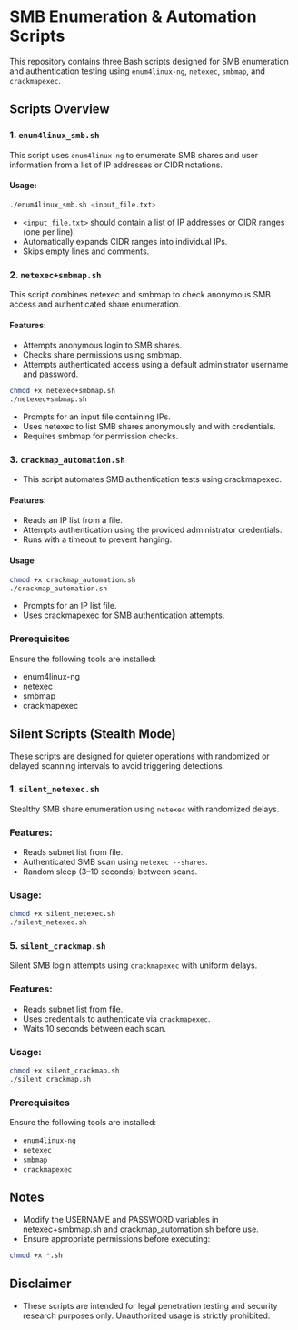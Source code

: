 # SMB Enumeration & Automation Scripts

This repository contains three Bash scripts designed for SMB enumeration and authentication testing using `enum4linux-ng`, `netexec`, `smbmap`, and `crackmapexec`.

## Scripts Overview

### 1. `enum4linux_smb.sh`
This script uses `enum4linux-ng` to enumerate SMB shares and user information from a list of IP addresses or CIDR notations.

#### Usage:

```bash
./enum4linux_smb.sh <input_file.txt>
```

- `<input_file.txt>` should contain a list of IP addresses or CIDR ranges (one per line).
- Automatically expands CIDR ranges into individual IPs.
- Skips empty lines and comments.

### 2. `netexec+smbmap.sh`
This script combines netexec and smbmap to check anonymous SMB access and authenticated share enumeration.

#### Features:
- Attempts anonymous login to SMB shares.
- Checks share permissions using smbmap.
- Attempts authenticated access using a default administrator username and password.

```bash
chmod +x netexec+smbmap.sh
./netexec+smbmap.sh
```

- Prompts for an input file containing IPs.
- Uses netexec to list SMB shares anonymously and with credentials.
- Requires smbmap for permission checks.

### 3. `crackmap_automation.sh`
- This script automates SMB authentication tests using crackmapexec.

#### Features:
- Reads an IP list from a file.
- Attempts authentication using the provided administrator credentials.
- Runs with a timeout to prevent hanging.

#### Usage
```bash
chmod +x crackmap_automation.sh
./crackmap_automation.sh
```

- Prompts for an IP list file.
- Uses crackmapexec for SMB authentication attempts.

### Prerequisites
Ensure the following tools are installed:

- enum4linux-ng
- netexec
- smbmap
- crackmapexec

## Silent Scripts (Stealth Mode)

These scripts are designed for quieter operations with randomized or delayed scanning intervals to avoid triggering detections.

### 1. `silent_netexec.sh`

Stealthy SMB share enumeration using `netexec` with randomized delays.

### Features:
- Reads subnet list from file.
- Authenticated SMB scan using `netexec --shares`.
- Random sleep (3–10 seconds) between scans.

### Usage:
```bash
chmod +x silent_netexec.sh
./silent_netexec.sh
```

### 5. `silent_crackmap.sh`

Silent SMB login attempts using `crackmapexec` with uniform delays.

### Features:
- Reads subnet list from file.
- Uses credentials to authenticate via `crackmapexec`.
- Waits 10 seconds between each scan.

### Usage:
```bash
chmod +x silent_crackmap.sh
./silent_crackmap.sh
```

### Prerequisites
Ensure the following tools are installed:

- `enum4linux-ng`
- `netexec`
- `smbmap`
- `crackmapexec`

## Notes
- Modify the USERNAME and PASSWORD variables in netexec+smbmap.sh and crackmap_automation.sh before use.
- Ensure appropriate permissions before executing:

```bash
chmod +x *.sh
```

## Disclaimer
- These scripts are intended for legal penetration testing and security research purposes only. Unauthorized usage is strictly prohibited.

